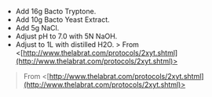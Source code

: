 - Add 16g Bacto Tryptone.
- Add 10g Bacto Yeast Extract.
- Add 5g NaCl.
- Adjust pH to 7.0 with 5N NaOH.
- Adjust to 1L with distilled H2O. > From <[http://www.thelabrat.com/protocols/2xyt.shtml](http://www.thelabrat.com/protocols/2xyt.shtml)>  
 > From <[http://www.thelabrat.com/protocols/2xyt.shtml](http://www.thelabrat.com/protocols/2xyt.shtml)>